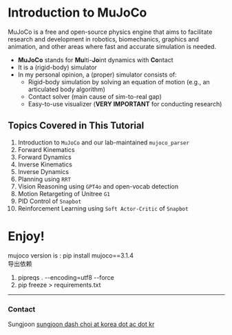 # Introduction to MuJoCo

MuJoCo is a free and open-source physics engine that aims to facilitate research and development in robotics, biomechanics, graphics and animation, and other areas where fast and accurate simulation is needed.

- **MuJoCo** stands for **Mu**lti-**Jo**int dynamics with **Co**ntact
- It is a (rigid-body) simulator
- In my personal opinion, a (proper) simulator consists of:
    - Rigid-body simulation by solving an equation of motion (e.g., an articulated body algorithm)
    - Contact solver (main cause of sim-to-real gap)
    - Easy-to-use visualizer (**VERY IMPORTANT** for conducting research)

## Topics Covered in This Tutorial

1. Introduction to `MuJoCo` and our lab-maintained `mujoco_parser`
2. Forward Kinematics
3. Forward Dynamics
4. Inverse Kinematics
5. Inverse Dynamics
6. Planning using `RRT`
7. Vision Reasoning using `GPT4o` and open-vocab detection
8. Motion Retargeting of Unitree `G1`
9. PID Control of `Snapbot`
10. Reinforcement Learning using `Soft Actor-Critic` of `Snapbot`

# Enjoy!

mujoco version is :
     pip install mujoco==3.1.4  
导出依赖
1. pipreqs . --encoding=utf8 --force
2. pip freeze > requirements.txt

---

### Contact
Sungjoon [sungjoon dash choi at korea dot ac dot kr](mailto:sungjoon@korea.ac.kr)
